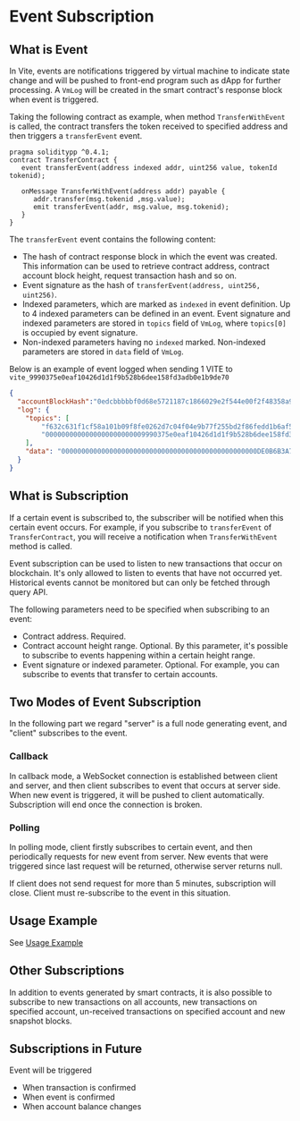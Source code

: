 # Event Subscription

## What is Event

In Vite, events are notifications triggered by virtual machine to indicate state change and will be pushed to front-end program such as dApp for further processing.
A `VmLog` will be created in the smart contract's response block when event is triggered.

Taking the following contract as example, when method `TransferWithEvent` is called, the contract transfers the token received to specified address and then triggers a `transferEvent` event.

```
pragma soliditypp ^0.4.1;
contract TransferContract {
   event transferEvent(address indexed addr, uint256 value, tokenId tokenid);
   
   onMessage TransferWithEvent(address addr) payable {
      addr.transfer(msg.tokenid ,msg.value);
      emit transferEvent(addr, msg.value, msg.tokenid);      
   }
}
```

The `transferEvent` event contains the following content:
* The hash of contract response block in which the event was created. This information can be used to retrieve contract address, contract account block height, request transaction hash and so on.
* Event signature as the hash of `transferEvent(address, uint256, uint256)`.
* Indexed parameters, which are marked as `indexed` in event definition. Up to 4 indexed parameters can be defined in an event. Event signature and indexed parameters are stored in `topics` field of `VmLog`, where `topics[0]` is occupied by event signature.
* Non-indexed parameters having no `indexed` marked. Non-indexed parameters are stored in `data` field of `VmLog`.

Below is an example of event logged when sending 1 VITE to `vite_9990375e0eaf10426d1d1f9b528b6dee158fd3adb0e1b9de70`
```json
{
  "accountBlockHash":"0edcbbbbbf0d68e5721187c1866029e2f544e00f2f48358a9df5ca18f5d1d5a2",
  "log": {
    "topics": [
        "f632c631f1cf58a101b09f8fe0262d7c04f04e9b77f255bd2f86fedd1b6af56d",
        "0000000000000000000000009990375e0eaf10426d1d1f9b528b6dee158fd3ad"
    ],
    "data": "0000000000000000000000000000000000000000000000000DE0B6B3A764000000000000000000000000000000000000000000005649544520544f4b454e6e40"
  }
}
```

## What is Subscription

If a certain event is subscribed to, the subscriber will be notified when this certain event occurs. 
For example, if you subscribe to `transferEvent` of `TransferContract`, you will receive a notification when `TransferWithEvent` method is called.

Event subscription can be used to listen to new transactions that occur on blockchain. 
It's only allowed to listen to events that have not occurred yet. Historical events cannot be monitored but can only be fetched through query API.

The following parameters need to be specified when subscribing to an event:
* Contract address. Required.
* Contract account height range. Optional. By this parameter, it's possible to subscribe to events happening within a certain height range.
* Event signature or indexed parameter. Optional. For example, you can subscribe to events that transfer to certain accounts.

## Two Modes of Event Subscription

In the following part we regard "server" is a full node generating event, and "client" subscribes to the event.

### Callback

In callback mode, a WebSocket connection is established between client and server, and then client subscribes to event that occurs at server side. 
When new event is triggered, it will be pushed to client automatically. Subscription will end once the connection is broken.

### Polling

In polling mode, client firstly subscribes to certain event, and then periodically requests for new event from server. 
New events that were triggered since last request will be returned, otherwise server returns null.

If client does not send request for more than 5 minutes, subscription will close. Client must re-subscribe to the event in this situation.

## Usage Example

See [Usage Example](../../api/rpc/subscribe_v2.html#Usage-Example)

## Other Subscriptions

In addition to events generated by smart contracts, it is also possible to subscribe to new transactions on all accounts, new transactions on specified account, un-received transactions on specified account and new snapshot blocks. 

## Subscriptions in Future

Event will be triggered
* When transaction is confirmed
* When event is confirmed
* When account balance changes



